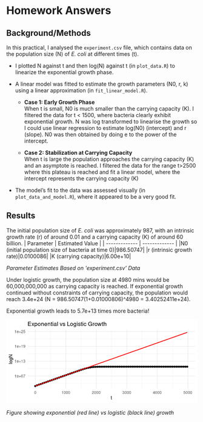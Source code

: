 # Homework Answers 

## Background/Methods

In this practical, I analysed the `experiment.csv` file, which contains data on the population size (N) of *E. coli* at different times (t).

* I plotted N against t and then log(N) against t (in `plot_data.R`) to linearize the exponential growth phase.
* A linear model was fitted to estimate the growth parameters (N0, r, k) using a linear approximation (in `fit_linear_model.R`).

  - **Case 1: Early Growth Phase**  
    When t is small, N0 is much smaller than the carrying capacity (K). I filtered the data for t < 1500, where bacteria clearly exhibit exponential growth. N was log transformed to linearise the growth so I could use linear regression to estimate log(N0) (intercept) and r (slope). N0 was then obtained by doing e to the power of the intercept.

  - **Case 2: Stabilization at Carrying Capacity**  
    When t is large the population approaches the carrying capacity (K) and an asymptote is reached. I filtered the data for the range t>2500 where this plateau is reached and fit a linear model, where the intercept represents the carrying capacity (K)

* The model’s fit to the data was assessed visually (in `plot_data_and_model.R`), where it appeared to be a very good fit.

## Results 

The initial population size of *E. coli* was approximately 987, with an intrinsic growth rate (r) of around 0.01 and a carrying capacity (K) of around 60 billion.
| Parameter  | Estimated Value |
| ------------- | ------------- |
|N0 (initial population size of bacteria at time 0)|986.50747|
|r (intrinsic growth rate)|0.0100086|
|K (carrying capacity)|6.00e+10|

*Parameter Estimates Based on 'experiment.csv' Data*


Under logistic growth, the population size at 4980 mins would be 60,000,000,000 as carrying capacity is reached.
If exponential growth continued without constraints of carrying capacity, the population would reach 3.4e+24 (N = 986.50747(1+0.01000806)^4980 = 3.40252411e+24).

Exponential growth leads to 5.7e+13 times more bacteria!

![logistic_growth](./Exponential_vs_Logistic_Growth_Plot.png)

*Figure showing exponential (red line) vs logistic (black line) growth*

